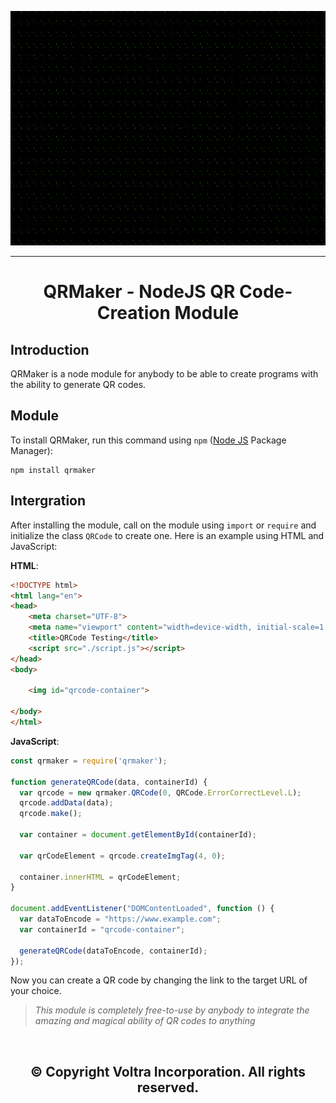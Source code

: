 <p align="center">

  <img src="./src/grphx.gif" width="1000px" height="375px">

</p>

---

<h1 align="center">QRMaker - NodeJS QR Code-Creation Module</h1>

## Introduction
QRMaker is a node module for anybody to be able to create programs with the ability to generate QR codes.

## Module
To install QRMaker, run this command using `npm` ([Node JS](https://nodejs.org/) Package Manager):
```shell
npm install qrmaker
```

## Intergration
After installing the module, call on the module using `import` or `require` and initialize the class `QRCode` to create one. Here is an example using HTML and JavaScript:

**HTML**:
```html
<!DOCTYPE html>
<html lang="en">
<head>
    <meta charset="UTF-8">
    <meta name="viewport" content="width=device-width, initial-scale=1.0">
    <title>QRCode Testing</title>
    <script src="./script.js"></script>
</head>
<body>

    <img id="qrcode-container">
    
</body>
</html>
```

**JavaScript**:
```javascript
const qrmaker = require('qrmaker');

function generateQRCode(data, containerId) {
  var qrcode = new qrmaker.QRCode(0, QRCode.ErrorCorrectLevel.L);
  qrcode.addData(data);
  qrcode.make();

  var container = document.getElementById(containerId);

  var qrCodeElement = qrcode.createImgTag(4, 0);

  container.innerHTML = qrCodeElement;
}

document.addEventListener("DOMContentLoaded", function () {
  var dataToEncode = "https://www.example.com";
  var containerId = "qrcode-container";

  generateQRCode(dataToEncode, containerId);
});
```

Now you can create a QR code by changing the link to the target URL of your choice.

> *This module is completely free-to-use by anybody to integrate the amazing and magical ability of QR codes to anything*

<br>

<h2 align="center">&copy; Copyright Voltra Incorporation. All rights reserved.</h2>

